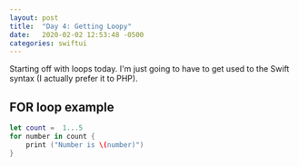 ```yaml
---
layout: post
title:  "Day 4: Getting Loopy"
date:   2020-02-02 12:53:48 -0500
categories: swiftui
---
```


Starting off with loops today. I'm just going to have to get used to the Swift syntax (I actually prefer it to PHP).

## FOR loop example

```swift
let count =  1...5
for number in count {
    print ("Number is \(number)")
}
```
